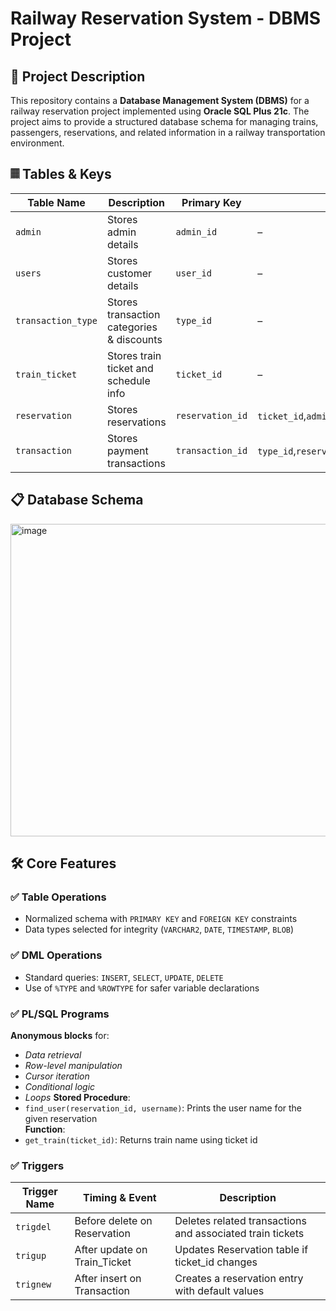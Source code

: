 # Railway Reservation System - DBMS Project

## 📌 Project Description
This repository contains a **Database Management System (DBMS)** for a railway reservation project implemented using **Oracle SQL Plus 21c**. The project aims to provide a structured database schema for managing trains, passengers, reservations, and related information in a railway transportation environment.

## 𝄜 Tables & Keys
| Table Name         | Description                                | Primary Key             | Foreign Keys                                        |
| ------------------ | ------------------------------------------ | ----------------------- | ----------------------------------------------------|
| `admin`            | Stores admin details                       | `admin_id`              | –                                                   |
| `users`            | Stores customer details                    | `user_id`               | –                                                   |
| `transaction_type` | Stores transaction categories & discounts  | `type_id`               | –                                                   |
| `train_ticket`     | Stores train ticket and schedule info      | `ticket_id`             | –                                                   |
| `reservation`      | Stores reservations                        | `reservation_id`        | `ticket_id`,`admin_id`,`customer_id`                |
| `transaction`      | Stores payment transactions                | `transaction_id`        | `type_id`,`reservation_id`,`admin_id`,`customer_id` |


## 📋 Database Schema
<img width="800" height="500" alt="image" src="https://github.com/user-attachments/assets/39deee11-36ae-42d4-8224-4359ae8cacbc" />


## 🛠️ Core Features 

### ✅ Table Operations  
- Normalized schema with `PRIMARY KEY` and `FOREIGN KEY` constraints  
- Data types selected for integrity (`VARCHAR2`, `DATE`, `TIMESTAMP`, `BLOB`)

### ✅ DML Operations  
- Standard queries: `INSERT`, `SELECT`, `UPDATE`, `DELETE`  
- Use of `%TYPE` and `%ROWTYPE` for safer variable declarations

### ✅ PL/SQL Programs  
**Anonymous blocks** for:  
- *Data retrieval*  
- *Row-level manipulation*  
- *Cursor iteration*
- *Conditional logic*  
- *Loops*
**Stored Procedure**: 
- `find_user(reservation_id, username)`: Prints the user name for the given reservation  
**Function**: 
- `get_train(ticket_id)`: Returns train name using ticket id 

### ✅ Triggers  
| Trigger Name | Timing & Event              | Description                                                                |
|--------------|-----------------------------|---------------------------------------------------------------------------|
| `trigdel`    | Before delete on Reservation | Deletes related transactions and associated train tickets          |
| `trigup`     | After update on Train_Ticket  | Updates Reservation table if ticket_id changes                   |
| `trignew`    | After insert on Transaction   | Creates a reservation entry with default values                    |
